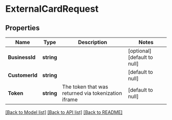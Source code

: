 # ExternalCardRequest

## Properties
Name | Type | Description | Notes
------------ | ------------- | ------------- | -------------
**BusinessId** | **string** |  | [optional] [default to null]
**CustomerId** | **string** |  | [default to null]
**Token** | **string** | The token that was returned via tokenization iframe | [default to null]

[[Back to Model list]](../README.md#documentation-for-models) [[Back to API list]](../README.md#documentation-for-api-endpoints) [[Back to README]](../README.md)

